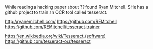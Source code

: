 
<!--
-->

While reading a hacking paper about ??  found Ryan Mitchell.
SHe has a github project to train an OCR tool called tesseract.

http://ryanemitchell.com/
https://github.com/REMitchell
https://github.com/REMitchell/tesseract-trainer


https://en.wikipedia.org/wiki/Tesseract_(software)
https://github.com/tesseract-ocr/tesseract

<!-- vim: set autoindent expandtab sw=4 syntax=markdown: -->
